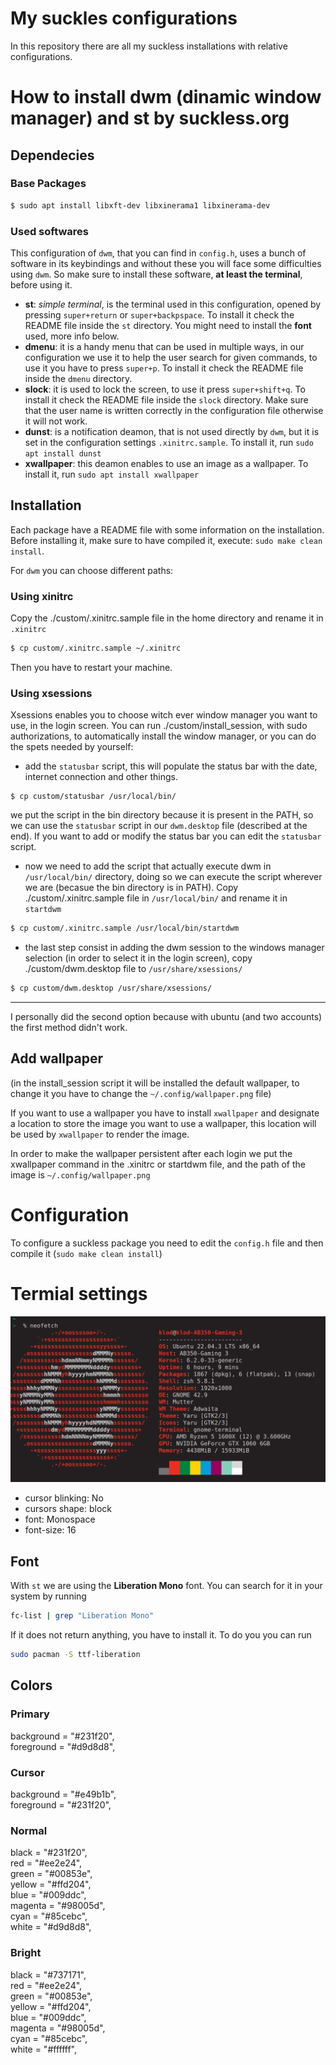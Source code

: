 # My suckles configurations
In this repository there are all my suckless installations with relative configurations.

# How to install dwm (dinamic window manager) and st by suckless.org
## Dependecies

### Base Packages

```bash
$ sudo apt install libxft-dev libxinerama1 libxinerama-dev
```

### Used softwares
This configuration of `dwm`, that you can find in `config.h`, uses a bunch of
software in its keybindings and without these you will face some difficulties
using `dwm`. So make sure to install these software, **at least the terminal**,
before using it.

- **st**: _simple terminal_, is the terminal used in this configuration, opened
  by pressing `super+return` or `super+backpspace`. To
  install it check the README file inside the `st` directory.
  You might need to install the **font** used, more info below.
- **dmenu**: it is a handy menu that can be used in multiple ways, in our
  configuration we use it to help the user search for given commands, to use it
  you have to press `super+p`. To
  install it check the README file inside the `dmenu` directory.
- **slock**: it is used to lock the screen, to use it press `super+shift+q`. To
  install it check the README file inside the `slock` directory.
  Make sure that the user name is written correctly in the configuration file
  otherwise it will not work.
- **dunst**: is a notification deamon, that is not used directly by `dwm`, but it is
set in the configuration settings `.xinitrc.sample`. To install it, run `sudo
apt install dunst`
- **xwallpaper**: this deamon enables to use an image as a wallpaper. To install
  it, run `sudo apt install xwallpaper`


## Installation
Each package have a README file with some information on the installation.
Before installing it, make sure to have compiled it, execute:
`sudo make clean install`.

For `dwm` you can choose different paths:

### Using xinitrc
Copy the ./custom/.xinitrc.sample file in the home directory and rename it in `.xinitrc`
```bash
$ cp custom/.xinitrc.sample ~/.xinitrc
```
Then you have to restart your machine.

### Using xsessions
Xsessions enables you to choose witch ever window manager you want to use, in the login screen.
You can run ./custom/install_session, with sudo authorizations, to automatically install the window manager, or you can do the spets needed by yourself:
- add the `statusbar` script, this will populate the status bar with the date, internet connection and other things.
```
$ cp custom/statusbar /usr/local/bin/
```
we put the script in the bin directory because it is present in the PATH, so we can use the `statusbar` script in our `dwm.desktop` file (described at the end).
If you want to add or modify the status bar you can edit the `statusbar` script.

- now we need to add the script that actually execute dwm in `/usr/local/bin/` directory, doing so we can execute the script wherever we are (becasue the bin directory is in PATH). Copy ./custom/.xinitrc.sample file in `/usr/local/bin/` and rename it in `startdwm`
```bash
$ cp custom/.xinitrc.sample /usr/local/bin/startdwm
```

- the last step consist in adding the dwm session to the windows manager selection (in order to select it in the login screen), copy ./custom/dwm.desktop file to `/usr/share/xsessions/`
```bash
$ cp custom/dwm.desktop /usr/share/xsessions/
```

---
I personally did the second option because with ubuntu (and two accounts) the first method didn't work.

## Add wallpaper
(in the install_session script it will be installed the default wallpaper, to change it you have to change the `~/.config/wallpaper.png` file)

If you want to use a wallpaper you have to install `xwallpaper` and designate a location to store the image you want to use a wallpaper, this location will be used by `xwallpaper` to render the image.

In order to make the wallpaper persistent after each login we put the xwallpaper command in the .xinitrc or startdwm file, and the path of the image is `~/.config/wallpaper.png`


# Configuration
To configure a suckless package you need to edit the `config.h` file and then compile it (`sudo make clean install`)


# Termial settings
![terminal image](terminal.png)
- cursor blinking: No
- cursors shape: block
- font: Monospace
- font-size: 16

## Font
With `st` we are using the **Liberation Mono** font.
You can search for it in your system by running
```bash
fc-list | grep "Liberation Mono"
```

If it does not return anything, you have to install it.
To do you you can run
```bash
sudo pacman -S ttf-liberation
```

## Colors
### Primary
  background = "#231f20", \
  foreground = "#d9d8d8",

### Cursor
  background = "#e49b1b", \
  foreground = "#231f20",

### Normal
  black = "#231f20", \
  red = "#ee2e24", \
  green = "#00853e", \
  yellow = "#ffd204", \
  blue = "#009ddc", \
  magenta = "#98005d", \
  cyan = "#85cebc", \
  white = "#d9d8d8",

### Bright
  black = "#737171", \
  red = "#ee2e24", \
  green = "#00853e", \
  yellow = "#ffd204", \
  blue = "#009ddc", \
  magenta = "#98005d", \
  cyan = "#85cebc", \
  white = "#ffffff",
